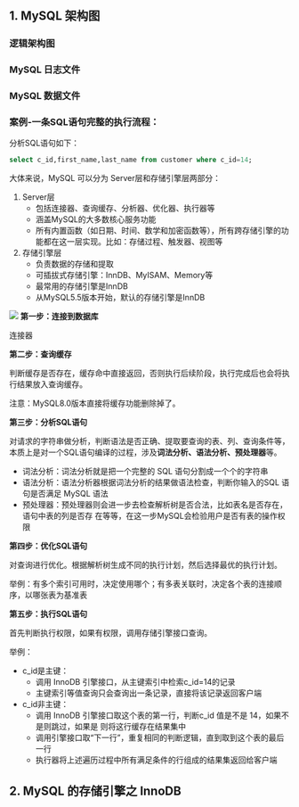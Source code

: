 ## 1. MySQL 架构图
### 逻辑架构图



### MySQL 日志文件



### MySQL 数据文件



### 案例-一条SQL语句完整的执行流程：

分析SQL语句如下：
```sql
select c_id,first_name,last_name from customer where c_id=14;
```
大体来说，MySQL 可以分为 Server层和存储引擎层两部分：
1. Server层
	- 包括连接器、查询缓存、分析器、优化器、执行器等
	- 涵盖MySQL的大多数核心服务功能
	- 所有内置函数（如日期、时间、数学和加密函数等），所有跨存储引擎的功能都在这一层实现。比如：存储过程、触发器、视图等
2. 存储引擎层
	- 负责数据的存储和提取
	- 可插拔式存储引擎：InnDB、MyISAM、Memory等
	- 最常用的存储引擎是InnDB
	- 从MySQL5.5版本开始，默认的存储引擎是InnDB

![](https://picture-bed01.oss-cn-beijing.aliyuncs.com/imgs/202402151828291.png)
**第一步：连接到数据库**

连接器

**第二步：查询缓存**

判断缓存是否存在，缓存命中直接返回，否则执行后续阶段，执行完成后也会将执行结果放入查询缓存。

注意：MySQL8.0版本直接将缓存功能删除掉了。

**第三步：分析SQL语句**

对请求的字符串做分析，判断语法是否正确、提取要查询的表、列、查询条件等，本质上是对一个SQL语句编译的过程，涉及**词法分析、语法分析、预处理器**等。

- 词法分析：词法分析就是把一个完整的 SQL 语句分割成一个个的字符串
- 语法分析：语法分析器根据词法分析的结果做语法检查，判断你输入的SQL 语句是否满足 MySQL 语法
- 预处理器：预处理器则会进一步去检查解析树是否合法，比如表名是否存在，语句中表的列是否存 在等等，在这一步MySQL会检验用户是否有表的操作权限

**第四步：优化SQL语句**

对查询进行优化。根据解析树生成不同的执行计划，然后选择最优的执行计划。

举例：有多个索引可用时，决定使用哪个；有多表关联时，决定各个表的连接顺序，以哪张表为基准表

**第五步：执行SQL语句**

首先判断执行权限，如果有权限，调用存储引擎接口查询。

举例：

- c_id是主键：
  - 调用 InnoDB 引擎接口，从主键索引中检索c_id=14的记录
  - 主键索引等值查询只会查询出一条记录，直接将该记录返回客户端
- c_id非主键：
  - 调用 InnoDB 引擎接口取这个表的第一行，判断c_id  值是不是 14，如果不是则跳过，如果是 则将这行缓存在结果集中
  - 调用引擎接口取“下一行”，重复相同的判断逻辑，直到取到这个表的最后一行
  - 执行器将上述遍历过程中所有满足条件的行组成的结果集返回给客户端



## 2. MySQL 的存储引擎之 InnoDB



